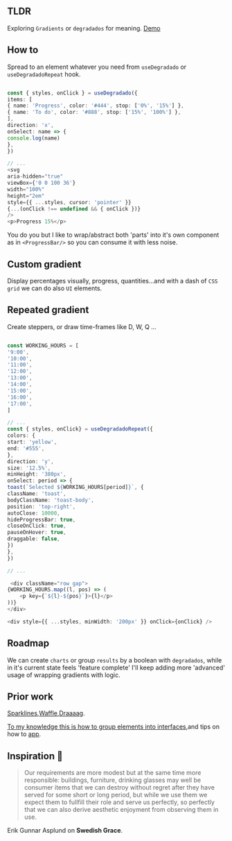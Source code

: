 ## TLDR

Exploring `Gradients` or `degradados` for meaning. [Demo](https://codesandbox.io/s/barresults-ept62q?file=/src/App.tsx
)

## How to

Spread to an element whatever you need from `useDegradado` or `useDegradadoRepeat` hook. 

```ts

const { styles, onClick } = useDegradado({
items: [
{ name: 'Progress', color: '#444', stop: ['0%', '15%'] },
{ name: 'To do', color: '#888', stop: ['15%', '100%'] },
],
direction: 'x',
onSelect: name => {
console.log(name)
},
})

// ...
<svg
aria-hidden="true"
viewBox={'0 0 100 36'}
width="100%"
height="2em"
style={{ ...styles, cursor: 'pointer' }}
{...(onClick !== undefined && { onClick })}
/>
<p>Progress 15%</p>


```

You do you but I like to wrap/abstract both 'parts' into it's own component as in `<ProgressBar/>` so you can consume it with less noise. 


## Custom gradient

Display percentages visually, progress, quantities...and with a dash of `CSS grid` we can do also `UI` elements.  


## Repeated gradient

Create steppers, or draw time-frames like D, W, Q ... 

```ts

const WORKING_HOURS = [
'9:00',
'10:00',
'11:00',
'12:00',
'13:00',
'14:00',
'15:00',
'16:00',
'17:00',
]

// ... 
const { styles, onClick} = useDegradadoRepeat({
colors: {
start: 'yellow',
end: '#555',
},
direction: 'y',
size: '12.5%',
minHeight: '380px',
onSelect: period => {
toast(`Selected ${WORKING_HOURS[period]}`, {
className: 'toast',
bodyClassName: 'toast-body',
position: 'top-right',
autoClose: 10000,
hideProgressBar: true,
closeOnClick: true,
pauseOnHover: true,
draggable: false,
})
},
})

// ...

 <div className="row gap">
{WORKING_HOURS.map((l, pos) => (
    <p key={`${l}-${pos}`}>{l}</p>
))}
</div>

<div style={{ ...styles, minWidth: '200px' }} onClick={onClick} />


```

## Roadmap

We can create `charts` or group `results` by a boolean with `degradados`, while in it's current state feels 'feature complete' I'll keep adding more 'advanced' usage of wrapping gradients with logic.


## Prior work

[Sparklines](https://github.com/polmoneys/Sparkline),[Waffle](https://github.com/polmoneys/Waffle),[Draaaag](https://github.com/polmoneys/draaaaaag).

[To my knowledge this is how to group elements into interfaces](https://github.com/polmoneys/tmk),and tips on how to [app](https://github.com/polmoneys/react-app). 


## Inspiration 💐

> Our requirements are more modest but at the same time more responsible:
> buildings, furniture, drinking glasses may well be consumer items that
> we can destroy without regret after they have served for some short or
> long period, but while we use them we expect them to fullfill their role and serve us perfectly, so perfectly that we can also derive aesthetic
> enjoyment from observing them in use.

Erik Gunnar Asplund on **Swedish Grace**.


